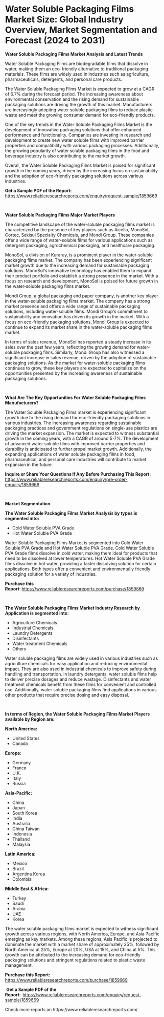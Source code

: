 <p><h1>Water Soluble Packaging Films Market Size: Global Industry Overview, Market Segmentation and Forecast (2024 to 2031)</h1></p><p><strong>Water Soluble Packaging Films Market Analysis and Latest Trends</strong></p>
<p><p>Water Soluble Packaging Films are biodegradable films that dissolve in water, making them an eco-friendly alternative to traditional packaging materials. These films are widely used in industries such as agriculture, pharmaceuticals, detergents, and personal care products.</p><p>The Water Soluble Packaging Films Market is expected to grow at a CAGR of 6.7% during the forecast period. The increasing awareness about environmental conservation and the rising demand for sustainable packaging solutions are driving the growth of this market. Manufacturers are increasingly adopting water soluble packaging films to reduce plastic waste and meet the growing consumer demand for eco-friendly products.</p><p>One of the key trends in the Water Soluble Packaging Films Market is the development of innovative packaging solutions that offer enhanced performance and functionality. Companies are investing in research and development to create new water soluble films with improved barrier properties and compatibility with various packaging processes. Additionally, the growing popularity of water soluble packaging films in the food and beverage industry is also contributing to the market growth.</p><p>Overall, the Water Soluble Packaging Films Market is poised for significant growth in the coming years, driven by the increasing focus on sustainability and the adoption of eco-friendly packaging solutions across various industries.</p></p>
<p><strong>Get a Sample PDF of the Report:&nbsp;</strong> <a href="https://www.reliableresearchreports.com/enquiry/request-sample/1859669">https://www.reliableresearchreports.com/enquiry/request-sample/1859669</a></p>
<p>&nbsp;</p>
<p><strong>Water Soluble Packaging Films Major Market Players</strong></p>
<p><p>The competitive landscape of the water-soluble packaging films market is characterized by the presence of key players such as Aicello, MonoSol, Cortec, Sekisui Specialty Chemicals, and Mondi Group. These companies offer a wide range of water-soluble films for various applications such as detergent packaging, agrochemical packaging, and healthcare packaging.</p><p>MonoSol, a division of Kuraray, is a prominent player in the water-soluble packaging films market. The company has been experiencing significant market growth due to the increasing demand for sustainable packaging solutions. MonoSol's innovative technology has enabled them to expand their product portfolio and establish a strong presence in the market. With a focus on research and development, MonoSol is poised for future growth in the water-soluble packaging films market.</p><p>Mondi Group, a global packaging and paper company, is another key player in the water-soluble packaging films market. The company has a strong market presence and offers a wide range of sustainable packaging solutions, including water-soluble films. Mondi Group's commitment to sustainability and innovation has driven its growth in the market. With a focus on eco-friendly packaging solutions, Mondi Group is expected to continue to expand its market share in the water-soluble packaging films market.</p><p>In terms of sales revenue, MonoSol has reported a steady increase in its sales over the past few years, reflecting the growing demand for water-soluble packaging films. Similarly, Mondi Group has also witnessed a significant increase in sales revenue, driven by the adoption of sustainable packaging solutions. As the market for water-soluble packaging films continues to grow, these key players are expected to capitalize on the opportunities presented by the increasing awareness of sustainable packaging solutions.</p></p>
<p>&nbsp;</p>
<p><strong>What Are The Key Opportunities For Water Soluble Packaging Films Manufacturers?</strong></p>
<p><p>The Water Soluble Packaging Films market is experiencing significant growth due to the rising demand for eco-friendly packaging solutions in various industries. The increasing awareness regarding sustainable packaging practices and government regulations on single-use plastics are driving the market expansion. The market is expected to witness substantial growth in the coming years, with a CAGR of around 5-7%. The development of advanced water soluble films with improved barrier properties and durability is anticipated to further propel market growth. Additionally, the expanding applications of water soluble packaging films in food, pharmaceutical, and personal care industries will contribute to market expansion in the future.</p></p>
<p><strong>Inquire or Share Your Questions If Any Before Purchasing This Report:</strong> <a href="https://www.reliableresearchreports.com/enquiry/pre-order-enquiry/1859669">https://www.reliableresearchreports.com/enquiry/pre-order-enquiry/1859669</a></p>
<p>&nbsp;</p>
<p><strong>Market Segmentation</strong></p>
<p><strong>The Water Soluble Packaging Films Market Analysis by types is segmented into:</strong></p>
<p><ul><li>Cold Water Soluble PVA Grade</li><li>Hot Water Soluble PVA Grade</li></ul></p>
<p><p>Water Soluble Packaging Films Market is segmented into Cold Water Soluble PVA Grade and Hot Water Soluble PVA Grade. Cold Water Soluble PVA Grade films dissolve in cold water, making them ideal for products that need to be dissolved at lower temperatures. Hot Water Soluble PVA Grade films dissolve in hot water, providing a faster dissolving solution for certain applications. Both types offer a convenient and environmentally friendly packaging solution for a variety of industries.</p></p>
<p><strong>Purchase this Report:&nbsp;</strong><a href="https://www.reliableresearchreports.com/purchase/1859669">https://www.reliableresearchreports.com/purchase/1859669</a></p>
<p>&nbsp;</p>
<p><strong>The Water Soluble Packaging Films Market Industry Research by Application is segmented into:</strong></p>
<p><ul><li>Agriculture Chemicals</li><li>Industrial Chemicals</li><li>Laundry Detergents</li><li>Disinfectants</li><li>Water treatment Chemicals</li><li>Others</li></ul></p>
<p><p>Water soluble packaging films are widely used in various industries such as agriculture chemicals for easy application and reducing environmental impact. They are also used in industrial chemicals to improve safety during handling and transportation. In laundry detergents, water soluble films help to deliver precise dosages and reduce wastage. Disinfectants and water treatment chemicals benefit from these films for convenient and controlled use. Additionally, water soluble packaging films find applications in various other products that require precise dosing and easy disposal.</p></p>
<p>&nbsp;</p>
<p><strong>In terms of Region, the Water Soluble Packaging Films Market Players available by Region are:</strong></p>
<p>
    <p> <strong> North America: </strong>
        <ul>
            <li>United States</li>
            <li>Canada</li>
        </ul>
        </p> 
    <p> <strong> Europe: </strong>
        <ul>
            <li>Germany</li>
            <li>France</li>
            <li>U.K.</li>
            <li>Italy</li>
            <li>Russia</li>
        </ul>
        </p> 
    <p> <strong> Asia-Pacific: </strong>
        <ul>
            <li>China</li>
            <li>Japan</li>
            <li>South Korea</li>
            <li>India</li>
            <li>Australia</li>
            <li>China Taiwan</li>
            <li>Indonesia</li>
            <li>Thailand</li>
            <li>Malaysia</li>
        </ul>
        </p> 
    <p> <strong> Latin America: </strong>
        <ul>
            <li>Mexico</li>
            <li>Brazil</li>
            <li>Argentina Korea</li>
            <li>Colombia</li>
        </ul>
        </p> 
    <p> <strong> Middle East & Africa: </strong>
        <ul>
            <li>Turkey</li>
            <li>Saudi</li>
            <li>Arabia</li>
            <li>UAE</li>
            <li>Korea</li>
        </ul>
    </p>
    </p>
<p><p>The water soluble packaging films market is expected to witness significant growth across various regions, with North America, Europe, and Asia Pacific emerging as key markets. Among these regions, Asia Pacific is projected to dominate the market with a market share of approximately 35%, followed by North America at 25%, Europe at 20%, USA at 15%, and China at 5%. This growth can be attributed to the increasing demand for eco-friendly packaging solutions and stringent regulations related to plastic waste management.</p></p>
<p><strong>Purchase this Report: </strong><a href="https://www.reliableresearchreports.com/purchase/1859669">https://www.reliableresearchreports.com/purchase/1859669</a></p>
<p>&nbsp;<strong>Get a Sample PDF of the Report:&nbsp;&nbsp;</strong><a href="https://www.reliableresearchreports.com/enquiry/request-sample/1859669">https://www.reliableresearchreports.com/enquiry/request-sample/1859669</a></p>
<p><strong></strong></p>
<p>Check more reports on https://www.reliableresearchreports.com/</p>